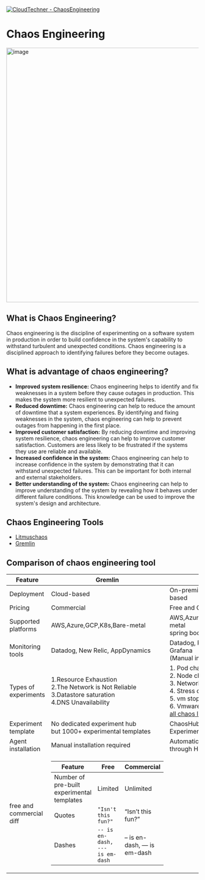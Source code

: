 [![CloudTechner - ChaosEngineering](https://img.shields.io/badge/CloudTechner-ChaosEngineering-green)](https://)

# Chaos Engineering

<img width="667" alt="image" src="https://github.com/cloudtechner/chaos-engineering-tools/assets/87966660/f231578d-fa12-4fef-931b-6d35c5dc08e6">

## What is Chaos Engineering? 

Chaos engineering is the discipline of experimenting on a software system in production in order to build confidence in the system's capability to withstand turbulent and unexpected conditions. Chaos engineering is a disciplined approach to identifying failures before they become outages.

## What is advantage of chaos engineering?

* **Improved system resilience:** Chaos engineering helps to identify and fix weaknesses in a system before they cause outages in production. This makes the system more resilient to unexpected failures.
* **Reduced downtime:** Chaos engineering can help to reduce the amount of downtime that a system experiences. By identifying and fixing weaknesses in the system, chaos engineering can help to prevent outages from happening in the first place.
* **Improved customer satisfaction:** By reducing downtime and improving system resilience, chaos engineering can help to improve customer satisfaction. Customers are less likely to be frustrated if the systems they use are reliable and available.
* **Increased confidence in the system:** Chaos engineering can help to increase confidence in the system by demonstrating that it can withstand unexpected failures. This can be important for both internal and external stakeholders.
* **Better understanding of the system:** Chaos engineering can help to improve understanding of the system by revealing how it behaves under different failure conditions. This knowledge can be used to improve the system's design and architecture.

## Chaos Engineering Tools

* [Litmuschaos](https://github.com/cloudtechner/chaos-engineering-tools/blob/main/Litmuschaos/README.md)
* [Gremlin](https://github.com/cloudtechner/chaos-engineering-tools/blob/main/Gremlin/README.md)

## Comparison of chaos engineering tool

| Feature | Gremlin | Litmus |
| ---- | ------ | --- |
| Deployment | Cloud-based | On-premises or cloud-based |
| Pricing | Commercial | Free and Commercial |
| Supported platforms | AWS,Azure,GCP,K8s,Bare-metal | AWS,Azure,GCP,K8s,Bare-metal <br />spring boot,VMware | 
| Monitoring tools | Datadog, New Relic, AppDynamics | Datadog, Prometheus, Grafana <br />(Manual installation) |
| Types of experiments | 1.Resource Exhaustion<br />2.The Network is Not Reliable<br />3.Datastore saturation<br />4.DNS Unavailability | 1. Pod chaos<br />2. Node chaos<br />3. Network chaos<br />4. Stress chaos<br />5. vm stop<br />6. Vmware stop<br/>[all chaos list](https://litmuschaos.github.io/litmus/experiments/categories/contents/#generic) |
| Experiment template | No dedicated experiment hub<br/>but 1000+ experimental templates | ChaosHub (Faults:50, Experiments:10) |
| Agent installation | Manual installation required | Automatic installation through Helm chart |
| free and commercial diff | <table>  <thead>  <tr>  <th>Feature</th>  <th>Free</th>  <th>Commercial</th>  </tr>  </thead>  <tbody>  <tr>  <td>Number of pre-built experimental templates</td>  <td>Limited</td>  <td>Unlimited</td>  </tr>  <tr>  <td>Quotes</td>  <td><code>"Isn't this fun?"</code></td>  <td>“Isn’t this fun?”</td>  </tr>  <tr>  <td>Dashes</td>  <td><code>-- is en-dash, --- is em-dash</code></td>  <td>– is en-dash, — is em-dash</td>  </tr>  </tbody>  </table> |

